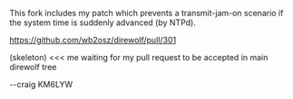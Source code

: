 ﻿
This fork includes my patch which prevents a transmit-jam-on scenario if the system time is suddenly advanced (by NTPd).

https://github.com/wb2osz/direwolf/pull/301

(skeleton)   <<< me waiting for my pull request to be accepted in main direwolf tree


--craig
KM6LYW

